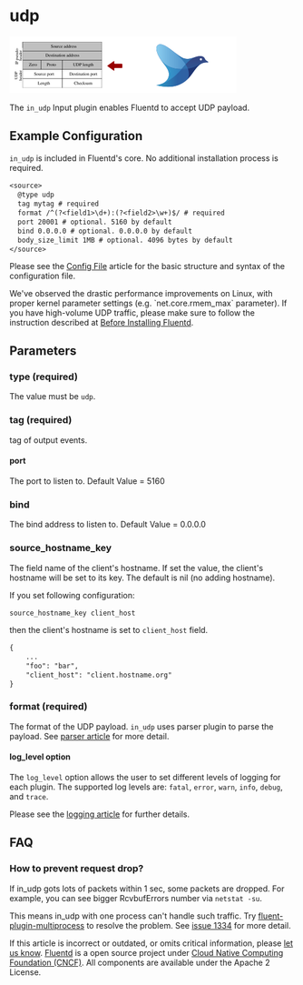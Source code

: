 # udp

![](../.gitbook/assets/udp.png)

The `in_udp` Input plugin enables Fluentd to accept UDP payload.

## Example Configuration

`in_udp` is included in Fluentd's core. No additional installation process is required.

```text
<source>
  @type udp
  tag mytag # required
  format /^(?<field1>\d+):(?<field2>\w+)$/ # required
  port 20001 # optional. 5160 by default
  bind 0.0.0.0 # optional. 0.0.0.0 by default
  body_size_limit 1MB # optional. 4096 bytes by default
</source>
```

Please see the [Config File](../configuration/config-file.md) article for the basic structure and syntax of the configuration file.

We've observed the drastic performance improvements on Linux, with proper kernel parameter settings \(e.g. \`net.core.rmem\_max\` parameter\). If you have high-volume UDP traffic, please make sure to follow the instruction described at [Before Installing Fluentd](../articles/before-install.md).

## Parameters

### type \(required\)

The value must be `udp`.

### tag \(required\)

tag of output events.

#### port

The port to listen to. Default Value = 5160

### bind

The bind address to listen to. Default Value = 0.0.0.0

### source\_hostname\_key

The field name of the client's hostname. If set the value, the client's hostname will be set to its key. The default is nil \(no adding hostname\).

If you set following configuration:

```text
source_hostname_key client_host
```

then the client's hostname is set to `client_host` field.

```text
{
    ...
    "foo": "bar",
    "client_host": "client.hostname.org"
}
```

### format \(required\)

The format of the UDP payload. `in_udp` uses parser plugin to parse the payload. See [parser article](../parser/) for more detail.

#### log\_level option

The `log_level` option allows the user to set different levels of logging for each plugin. The supported log levels are: `fatal`, `error`, `warn`, `info`, `debug`, and `trace`.

Please see the [logging article](../deployment/logging.md) for further details.

## FAQ

### How to prevent request drop?

If in\_udp gots lots of packets within 1 sec, some packets are dropped. For example, you can see bigger RcvbufErrors number via `netstat -su`.

This means in\_udp with one process can't handle such traffic. Try [fluent-plugin-multiprocess](https://github.com/fluent/fluent-plugin-multiprocess) to resolve the problem. See [issue 1334](https://github.com/fluent/fluentd/issues/1334) for more detail.

If this article is incorrect or outdated, or omits critical information, please [let us know](https://github.com/fluent/fluentd-docs-gitbook/issues?state=open). [Fluentd](http://www.fluentd.org/) is a open source project under [Cloud Native Computing Foundation \(CNCF\)](https://cncf.io/). All components are available under the Apache 2 License.


